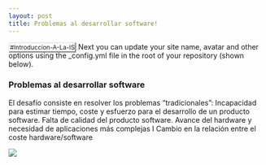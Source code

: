 ```yaml
---
layout: post
title: Problemas al desarrollar software!
---
```


<tagg style="
    font-size: 12px;
    border-style: outset;
">#Introduccion-A-La-IS</tagg> Next you can update your site name, avatar and other options using the _config.yml file in the root of your repository (shown below).

### Problemas al desarrollar software
El desafío consiste en resolver los problemas “tradicionales”: Incapacidad para estimar tiempo, coste y esfuerzo para el desarrollo de un producto software. Falta de calidad del producto software. Avance del hardware y necesidad de aplicaciones más complejas I Cambio en la relación entre el coste hardware/software


<img style="-webkit-user-select: none;margin: auto;" src="https://scontent.fgye6-1.fna.fbcdn.net/v/t1.15752-9/118165824_602773823716454_1274535758506373428_n.png?_nc_cat=111&amp;_nc_sid=b96e70&amp;_nc_ohc=uRoU_TPLioEAX8lANbj&amp;_nc_ht=scontent.fgye6-1.fna&amp;oh=3936a824b8802ec22d609c8845dc0346&amp;oe=5F60C980">
